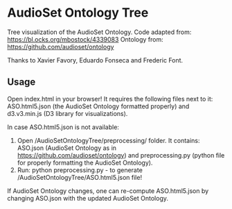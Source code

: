 # AudioSet Ontology Tree
Tree visualization of the AudioSet Ontology. 
Code adapted from: https://bl.ocks.org/mbostock/4339083 
Ontology from: https://github.com/audioset/ontology

Thanks to Xavier Favory, Eduardo Fonseca and Frederic Font. 

## Usage
Open index.html in your browser! It requires the following files next to it: ASO.html5.json (the AudioSet Ontology formatted properly) and d3.v3.min.js (D3 library for visualizations).

In case ASO.html5.json is not available:
1. Open /AudioSetOntologyTree/preprocessing/ folder. It contains: ASO.json (AudioSet Ontology as in https://github.com/audioset/ontology) and preprocessing.py (python file for properly formatting the AudioSet Ontology).
2. Run: python preprocessing.py - to generate /AudioSetOntologyTree/ASO.html5.json file!

If AudioSet Ontology changes, one can re-compute ASO.html5.json by changing ASO.json with the updated AudioSet Ontology.
